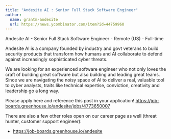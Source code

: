 ```yaml
---
title: "Andesite AI : Senior Full Stack Software Engineer"
author:
  name: grantm-andesite
  url: https://news.ycombinator.com/item?id=44759960
---
```


<JobNavigation />

Andesite AI - Senior Full Stack Software Engineer - Remote (US) - Full-time

Andesite AI is a company founded by industry and govt veterans to build security products that transform how humans and AI collaborate to defend against increasingly sophisticated cyber threats.

We are looking for an experienced software engineer who not only loves the craft of building great software but also building and leading great teams. Since we are navigating the noisy space of AI to deliver a real, valuable tool to cyber analysts, traits like technical expertise, conviction, creativity and leadership go a long way.

Please apply here and reference this post in your application!
<a href="https:&#x2F;&#x2F;job-boards.greenhouse.io&#x2F;andesite&#x2F;jobs&#x2F;4773650007" rel="nofollow">https:&#x2F;&#x2F;job-boards.greenhouse.io&#x2F;andesite&#x2F;jobs&#x2F;4773650007</a>

There are also a few other roles open on our career page as well (threat hunter, customer support engineer):
* <a href="https:&#x2F;&#x2F;job-boards.greenhouse.io&#x2F;andesite" rel="nofollow">https:&#x2F;&#x2F;job-boards.greenhouse.io&#x2F;andesite</a>
<JobApplication />
